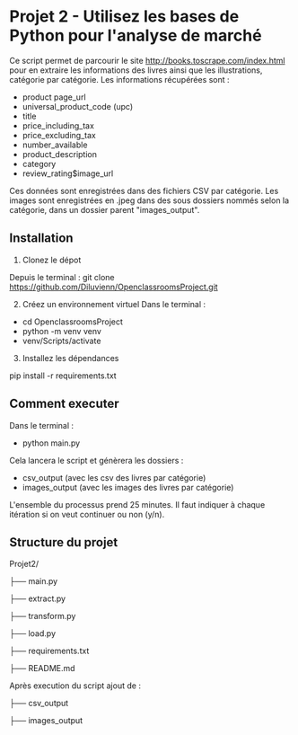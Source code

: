 # Projet 2 - Utilisez les bases de Python pour l'analyse de marché

Ce script permet de parcourir le site http://books.toscrape.com/index.html pour en extraire les informations 
des livres ainsi que les illustrations, catégorie par catégorie.
Les informations récupérées sont :
 - product page_url
 - universal_product_code (upc)
 - title
 - price_including_tax
 - price_excluding_tax
 - number_available
 - product_description
 - category
 - review_rating$image_url

Ces données sont enregistrées dans des fichiers CSV par catégorie.
Les images sont enregistrées en .jpeg dans des sous dossiers nommés selon la catégorie, dans un dossier parent 
"images_output".

## Installation
1. Clonez le dépot

Depuis le terminal :
git clone https://github.com/Diluvienn/OpenclassroomsProject.git

2. Créez un environnement virtuel
Dans le terminal :
- cd OpenclassroomsProject
- python -m venv venv
- venv/Scripts/activate

3. Installez les dépendances 

pip install -r requirements.txt

## Comment executer
Dans le terminal :
- python main.py

Cela lancera le script et génèrera les dossiers :
- csv_output (avec les csv des livres par catégorie)
- images_output (avec les images des livres par catégorie)

L'ensemble du processus prend 25 minutes. 
Il faut indiquer à chaque itération si on veut continuer ou non (y/n).


## Structure du projet

Projet2/

├── main.py

├── extract.py

├── transform.py

├── load.py

├── requirements.txt

├── README.md

Après execution du script ajout de :

├── csv_output

├── images_output


